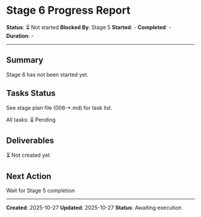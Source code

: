 # Stage 6 Progress Report

**Status**: ⏳ Not started
**Blocked By**: Stage 5
**Started**: -
**Completed**: -
**Duration**: -

---

## Summary

Stage 6 has not been started yet.

## Tasks Status

See stage plan file (006-*.md) for task list.

All tasks: ⏳ Pending

## Deliverables

⏳ Not created yet

## Next Action

Wait for Stage 5 completion

---

**Created**: 2025-10-27
**Updated**: 2025-10-27
**Status**: Awaiting execution

